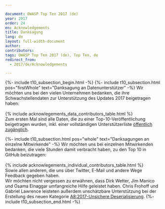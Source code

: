 ```yaml
---

document: OWASP Top Ten 2017 (de)
year: 2017
order: 24
en: Acknowledgements
title: Danksagung
lang: de
layout: full-width-document
author:
contributors:
tags: OWASP Top Ten 2017 (de), Top Ten, de
redirect_from:
  - 2017/de/Acknowledgements

---
```


{%- include t10_subsection_begin.html -%}
{%- include t10_subsection.html pos="firstWhole" text="Danksagung an Datenunterstützer" -%}
Wir möchten uns bei den vielen Unternehmen bedanken, die ihre Schwachstellendaten zur Unterstützung des Updates 2017 beigetragen haben:<br>
<br>
{% include acknowlegements_data_contributors_table.html %}
<br>
Zum ersten Mal sind alle Daten, die zu einer Top-10-Veröffentlichung beigetragen wurden, inkl. einer vollständigen Unterstützerliste [öffentlich zugänglich](https://github.com/OWASP/Top10/tree/master/2017/datacall/submissions).

{%- include t10_subsection.html  pos="whole" text="Danksagungen an einzelne Mitwirkende" -%}
Wir möchten uns bei einzelnen Mitwirkenden bedanken, die viele Stunden damit verbracht haben, zu den Top 10 in GitHub beizutragen:<br>
<br>
{% include acknowlegements_individual_contributors_table.html %}
<br>
Sowie allen anderen, die uns über Twitter, E-Mail und andere Wege Feedback gegeben haben.
<br>
Wir möchten nicht vergessen zu erwähnen, dass Dirk Wetter, Jim Manico und Osama Elnaggar umfangreiche Hilfe geleistet haben. Chris Frohoff und Gabriel Lawrence leisteten außerdem unschätzbare Unterstützung bei der Erstellung des neuen Kategorie [A8:2017-Unsichere Deserialisierung](A8_2017-Unsichere_Deserialisierung).
{%- include t10_subsection_end.html -%}
